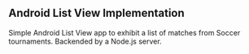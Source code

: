 ## Android List View Implementation

Simple Android List View app to exhibit a list of matches from Soccer tournaments.
Backended by a Node.js server.

